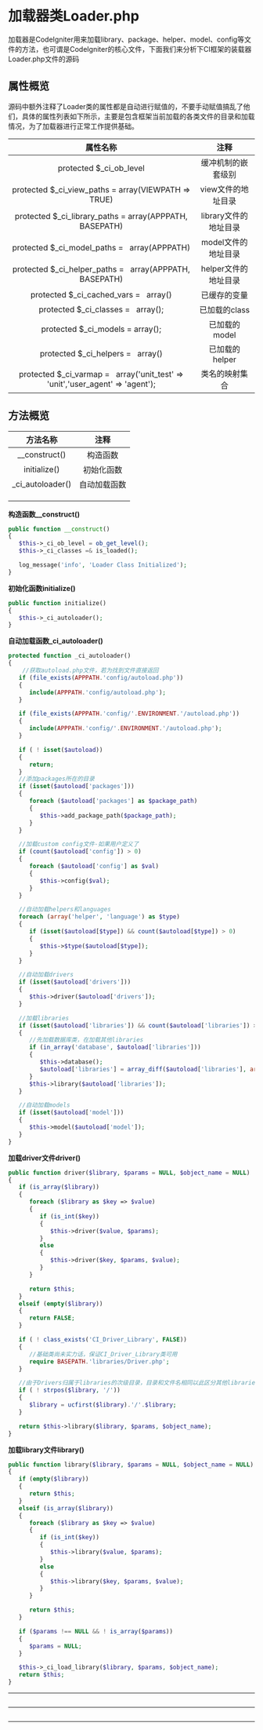 # 加载器类Loader.php
加载器是CodeIgniter用来加载library、package、helper、model、config等文件的方法，也可谓是CodeIgniter的核心文件，下面我们来分析下CI框架的装载器Loader.php文件的源码
## 属性概览
源码中额外注释了Loader类的属性都是自动进行赋值的，不要手动赋值搞乱了他们，具体的属性列表如下所示，主要是包含框架当前加载的各类文件的目录和加载情况，为了加载器进行正常工作提供基础。

|属性名称|注释|
|:-----:|:----:|
|protected $_ci_ob_level|缓冲机制的嵌套级别|
|protected $_ci_view_paths = array(VIEWPATH => TRUE)|view文件的地址目录|
|protected $_ci_library_paths =  array(APPPATH, BASEPATH)|library文件的地址目录|
|protected $_ci_model_paths =    array(APPPATH)|model文件的地址目录|
|protected $_ci_helper_paths =   array(APPPATH, BASEPATH)|helper文件的地址目录|
|protected $_ci_cached_vars =    array()|已缓存的变量|
|protected $_ci_classes =    array();|已加载的class|
|protected $_ci_models = array();|已加载的model|
|protected $_ci_helpers =    array()|已加载的helper|
|protected $_ci_varmap =    array('unit_test' => 'unit','user_agent' => 'agent');|类名的映射集合|

## 方法概览
|方法名称|注释|
|:-----:|:----:|
|__construct()|构造函数|
|initialize()|初始化函数|
|_ci_autoloader()|自动加载函数|
|||
|||
|||

**构造函数__construct()**
```php
public function __construct()
{
   $this->_ci_ob_level = ob_get_level();
   $this->_ci_classes =& is_loaded();

   log_message('info', 'Loader Class Initialized');
}
```

**初始化函数initialize()**
```php
public function initialize()
{
   $this->_ci_autoloader();
}
```

**自动加载函数_ci_autoloader()**
```php
protected function _ci_autoloader()
{
    //获取autoload.php文件，若为找到文件直接返回
   if (file_exists(APPPATH.'config/autoload.php'))
   {
      include(APPPATH.'config/autoload.php');
   }

   if (file_exists(APPPATH.'config/'.ENVIRONMENT.'/autoload.php'))
   {
      include(APPPATH.'config/'.ENVIRONMENT.'/autoload.php');
   }

   if ( ! isset($autoload))
   {
      return;
   }
   //添加packages所在的目录
   if (isset($autoload['packages']))
   {
      foreach ($autoload['packages'] as $package_path)
      {
         $this->add_package_path($package_path);
      }
   }

   //加载custom config文件-如果用户定义了
   if (count($autoload['config']) > 0)
   {
      foreach ($autoload['config'] as $val)
      {
         $this->config($val);
      }
   }

   //自动加载helpers和languages
   foreach (array('helper', 'language') as $type)
   {
      if (isset($autoload[$type]) && count($autoload[$type]) > 0)
      {
         $this->$type($autoload[$type]);
      }
   }

   //自动加载drivers
   if (isset($autoload['drivers']))
   {
      $this->driver($autoload['drivers']);
   }

   //加载libraries
   if (isset($autoload['libraries']) && count($autoload['libraries']) > 0)
   {
      //先加载数据库类，在加载其他libraries
      if (in_array('database', $autoload['libraries']))
      {
         $this->database();
         $autoload['libraries'] = array_diff($autoload['libraries'], array('database'));
      }
      $this->library($autoload['libraries']);
   }

   //自动加载models
   if (isset($autoload['model']))
   {
      $this->model($autoload['model']);
   }
}
```

**加载driver文件driver()**
```php
public function driver($library, $params = NULL, $object_name = NULL)
{
   if (is_array($library))
   {
      foreach ($library as $key => $value)
      {
         if (is_int($key))
         {
            $this->driver($value, $params);
         }
         else
         {
            $this->driver($key, $params, $value);
         }
      }

      return $this;
   }
   elseif (empty($library))
   {
      return FALSE;
   }

   if ( ! class_exists('CI_Driver_Library', FALSE))
   {
      //基础类尚未实力话，保证CI_Driver_Library类可用
      require BASEPATH.'libraries/Driver.php';
   }

   //由于Drivers归属于libraries的次级目录，目录和文件名相同以此区分其他libraries
   if ( ! strpos($library, '/'))
   {
      $library = ucfirst($library).'/'.$library;
   }

   return $this->library($library, $params, $object_name);
}
```

**加载library文件library()**
```php
public function library($library, $params = NULL, $object_name = NULL)
{
   if (empty($library))
   {
      return $this;
   }
   elseif (is_array($library))
   {
      foreach ($library as $key => $value)
      {
         if (is_int($key))
         {
            $this->library($value, $params);
         }
         else
         {
            $this->library($key, $params, $value);
         }
      }

      return $this;
   }

   if ($params !== NULL && ! is_array($params))
   {
      $params = NULL;
   }

   $this->_ci_load_library($library, $params, $object_name);
   return $this;
}
```

****
```php
```

****
```php
```

****
```php
```
